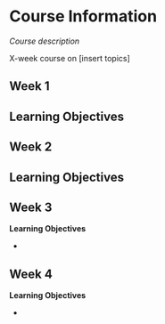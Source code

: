 # Course Information

*Course description*

X-week course on [insert topics]

## **Week 1**

**Learning Objectives**
- 

## **Week 2**
**Learning Objectives**
- 

## **Week 3**
**Learning Objectives**

- 

## **Week 4**

**Learning Objectives**

- 